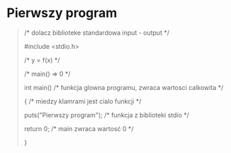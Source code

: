 Pierwszy program 
================

> /* dolacz biblioteke standardowa input - output  */ 
>
> #include <stdio.h>
>
> /* y = f(x) */ 
>
> /*       main() => 0  */
>
>
>
> int main()    /* funkcja glowna programu, zwraca wartosci calkowita */ 
>
> {         /* miedzy klamrami jest cialo funkcji */
>
>
>	puts("Pierwszy program");    /* funkcja z biblioteki stdio */
>
>	return 0; /*  main zwraca wartosć 0 */ 
>
>
>
> }
>
